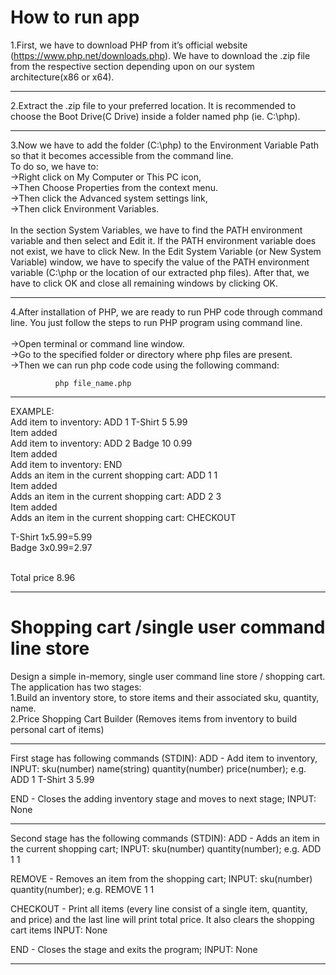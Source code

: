 # How to run app

1.First, we have to download PHP from it’s official website (https://www.php.net/downloads.php). We have to download the .zip file from the respective section depending upon on our system architecture(x86 or x64).
________________________________________________________________________________________
2.Extract the .zip file to your preferred location. It is recommended to choose the Boot Drive(C Drive) inside a folder named php (ie. C:\php).
________________________________________________________________________________________
3.Now we have to add the folder (C:\php) to the Environment Variable Path so that it becomes accessible from the command line. <br> To do so, we have to:  <br> ->Right click on My Computer or This PC icon,<br> ->Then Choose Properties from the context menu.<br> ->Then click the Advanced system settings link,<br> ->Then click Environment Variables. <br><br>In the section System Variables, we have to find the PATH environment variable and then select and Edit it. If the PATH environment variable does not exist, we have to click New. In the Edit System Variable (or New System Variable) window, we have to specify the value of the PATH environment variable (C:\php or the location of our extracted php files). After that, we have to click OK and close all remaining windows by clicking OK.
________________________________________________________________________________________
4.After installation of PHP, we are ready to run PHP code through command line. You just follow the steps to run PHP program using command line.  <br><br>
->Open terminal or command line window.<br>
->Go to the specified folder or directory where php files are present.<br>
->Then we can run php code code using the following command:<br>

              php file_name.php
________________________________________________________________________________________
EXAMPLE:<br>
Add item to inventory: ADD 1 T-Shirt 5 5.99<br>
Item added<br>
Add item to inventory: ADD 2 Badge 10 0.99<br>
Item added<br>
Add item to inventory: END<br>
Adds an item in the current shopping cart: ADD 1 1<br>
Item added<br>
Adds an item in the current shopping cart: ADD 2 3<br>
Item added<br>
Adds an item in the current shopping cart: CHECKOUT<br>

T-Shirt 1x5.99=5.99<br>
Badge 3x0.99=2.97<br><br>

Total price 8.96<br>

________________________________________________________________________________________
# Shopping cart /single user command line store

Design a simple in-memory, single user command line store / shopping cart. The application has two stages: <br>
1.Build an inventory store, to store items and their associated sku, quantity, name. <br>
2.Price Shopping Cart Builder (Removes items from inventory to build personal cart of items) <br>
________________________________________________________________________________________
First stage has following commands (STDIN): ADD - Add item to inventory, INPUT: sku(number) name(string) quantity(number) price(number); e.g. ADD 1 T-Shirt 3 5.99

END - Closes the adding inventory stage and moves to next stage; INPUT: None
________________________________________________________________________________________
Second stage has the following commands (STDIN):
ADD - Adds an item in the current shopping cart; INPUT: sku(number) quantity(number); e.g. ADD 1 1

REMOVE - Removes an item from the shopping cart; INPUT: sku(number) quantity(number); e.g. REMOVE 1 1

CHECKOUT - Print all items (every line consist of a single item, quantity, and price) and the last line will print total price. It also clears the shopping cart items INPUT: None

END - Closes the stage and exits the program; INPUT: None
________________________________________________________________________________________
